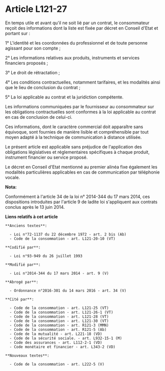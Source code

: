 # Article L121-27

En temps utile et avant qu'il ne soit lié par un contrat, le consommateur reçoit des informations dont la liste est fixée par
décret en Conseil d'Etat et portant sur : 

1° L'identité et les coordonnées du professionnel et de toute personne agissant pour son compte ; 

2° Les informations relatives aux produits, instruments et services financiers proposés ; 

3° Le droit de rétractation ; 

4° Les conditions contractuelles, notamment tarifaires, et les modalités ainsi que le lieu de conclusion du contrat ; 

5° La loi applicable au contrat et la juridiction compétente.

Les informations communiquées par le fournisseur au consommateur sur les obligations contractuelles sont conformes à la loi
applicable au contrat en cas de conclusion de celui-ci.

Ces informations, dont le caractère commercial doit apparaître sans équivoque, sont fournies de manière lisible et
compréhensible par tout moyen adapté à la technique de communication à distance utilisée.

Le présent article est applicable sans préjudice de l'application des obligations législatives et réglementaires spécifiques
à chaque produit, instrument financier ou service proposé.

Le décret en Conseil d'Etat mentionné au premier alinéa fixe également les modalités particulières applicables en cas de
communication par téléphonie vocale.

**Nota:**

Conformément à l'article 34 de la loi n° 2014-344 du 17 mars 2014, ces dispositions introduites par l'article 9 de ladite loi
s'appliquent aux contrats conclus après le 13 juin 2014.

**Liens relatifs à cet article**

	**Anciens textes**:

	  - Loi n°72-1137 du 22 décembre 1972 - art. 2 bis (Ab)
	  - Code de la consommation - art. L121-20-10 (VT)

	**Codifié par**:

	  - Loi n°93-949 du 26 juillet 1993

	**Modifié par**:

	  - Loi n°2014-344 du 17 mars 2014 - art. 9 (V)

	**Abrogé par**:

	  - Ordonnance n°2016-301 du 14 mars 2016 - art. 34 (V)

	**Cité par**:

	  - Code de la consommation - art. L121-25 (VT)
	  - Code de la consommation - art. L121-26-1 (VT)
	  - Code de la consommation - art. L121-28 (VT)
	  - Code de la consommation - art. L121-30 (VT)
	  - Code de la consommation - art. R121-3 (MMN)
	  - Code de la consommation - art. R121-5 (Ab)
	  - Code de la mutualité - art. L221-18 (VD)
	  - Code de la sécurité sociale. - art. L932-15-1 (M)
	  - Code des assurances - art. L112-2-1 (VD)
	  - Code monétaire et financier - art. L343-2 (VD)

	**Nouveaux textes**:

	  - Code de la consommation - art. L222-5 (V)
